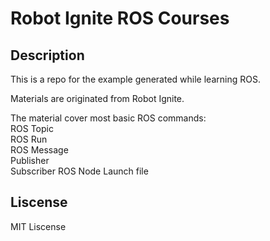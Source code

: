 # Robot Ignite ROS Courses

## Description

This is a repo for the example generated while learning ROS.

Materials are originated from Robot Ignite.

The material cover most basic ROS commands:  
ROS Topic  
ROS Run  
ROS Message  
Publisher  
Subscriber
ROS Node
Launch file

## Liscense
MIT Liscense
